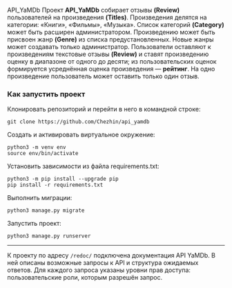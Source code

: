  API_YaMDb
Проект **API_YaMDb** собирает отзывы **(Review)** пользователей на произведения **(Titles)**. Произведения делятся на категории: «Книги», «Фильмы», «Музыка». Список категорий **(Category)** может быть расширен администратором.
Произведению может быть присвоен жанр **(Genre)** из списка предустановленных. Новые жанры может создавать только администратор.
Пользователи оставляют к произведениям текстовые отзывы **(Review)** и ставят произведению оценку в диапазоне от одного до десяти; из пользовательских оценок формируется усреднённая оценка произведения — **рейтинг**. На одно произведение пользователь может оставить только один отзыв.

### Как запустить проект
Клонировать репозиторий и перейти в него в командной строке:

```
git clone https://github.com/Chezhin/api_yamdb
```

Cоздать и активировать виртуальное окружение:
```
python3 -m venv env
source env/bin/activate
```

Установить зависимости из файла requirements.txt:
```
python3 -m pip install --upgrade pip
pip install -r requirements.txt
```

Выполнить миграции:
```
python3 manage.py migrate
```

Запустить проект:
```
python3 manage.py runserver
```
---
К проекту по адресу `/redoc/` подключена документация API YaMDb. В ней описаны возможные запросы к API и структура ожидаемых ответов. Для каждого запроса указаны уровни прав доступа: пользовательские роли, которым разрешён запрос.
